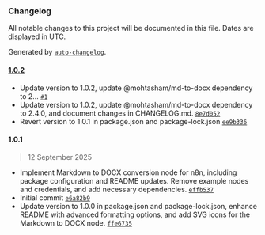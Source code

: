 ### Changelog

All notable changes to this project will be documented in this file. Dates are displayed in UTC.

Generated by [`auto-changelog`](https://github.com/CookPete/auto-changelog).

#### [1.0.2](https://github.com/elabbarw/n8n-nodes-md2docx/compare/1.0.1...1.0.2)

- Update version to 1.0.2, update @mohtasham/md-to-docx dependency to 2… [`#1`](https://github.com/elabbarw/n8n-nodes-md2docx/pull/1)
- Update version to 1.0.2, update @mohtasham/md-to-docx dependency to 2.4.0, and document changes in CHANGELOG.md. [`8e7d052`](https://github.com/elabbarw/n8n-nodes-md2docx/commit/8e7d052d9b2db4877f957865022bc2d2709d0c01)
- Revert version to 1.0.1 in package.json and package-lock.json [`ee9b336`](https://github.com/elabbarw/n8n-nodes-md2docx/commit/ee9b3366b0fdcc748318dac08876898cc7da0ad9)

#### 1.0.1

> 12 September 2025

- Implement Markdown to DOCX conversion node for n8n, including package configuration and README updates. Remove example nodes and credentials, and add necessary dependencies. [`effb537`](https://github.com/elabbarw/n8n-nodes-md2docx/commit/effb5370961e37d0e5e092af3c70bf716504ec3e)
- Initial commit [`e6a82b9`](https://github.com/elabbarw/n8n-nodes-md2docx/commit/e6a82b9e3482644e55de7bd9d96ce114c853c11b)
- Update version to 1.0.0 in package.json and package-lock.json, enhance README with advanced formatting options, and add SVG icons for the Markdown to DOCX node. [`ffe6735`](https://github.com/elabbarw/n8n-nodes-md2docx/commit/ffe6735449b16164f98504fe4a9eb6a659dad654)

